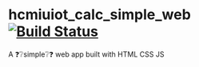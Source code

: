# hcmiuiot_calc_simple_web [![Build Status](https://travis-ci.com/hcmiuiot/hcmiuiot_calc_simple_web.svg?branch=master)](https://travis-ci.com/hcmiuiot/hcmiuiot_calc_simple_web)
A ❓❔simple❔❓ web app built with HTML CSS JS
   
